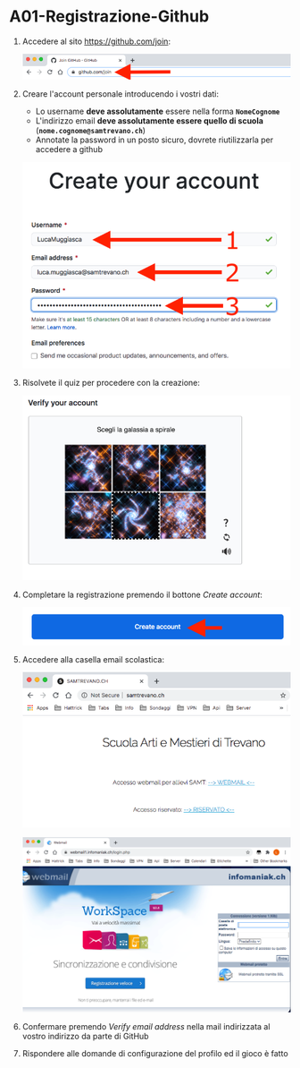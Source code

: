 # A01-Registrazione-Github

1. Accedere al sito https://github.com/join:

	![](img/img1.png)

2. Creare l'account personale introducendo i vostri dati:
	
	- Lo username **deve assolutamente** essere nella forma **```NomeCognome```**
	- L'indirizzo email **deve assolutamente essere quello di scuola** (**```nome.cognome@samtrevano.ch```**)
	- Annotate la password in un posto sicuro, dovrete riutilizzarla per accedere a github

	![](img/img2.png)

3. Risolvete il quiz per procedere con la creazione:

	![](img/img3.png)

4. Completare la registrazione premendo il bottone *Create account*:

	![](img/img4.png)

5. Accedere alla casella email scolastica:

	![](img/img6.png)

	![](img/img7.png)
	
6. Confermare premendo *Verify email address* nella mail indirizzata al vostro indirizzo da parte di GitHub

7. Rispondere alle domande di configurazione del profilo ed il gioco è fatto
